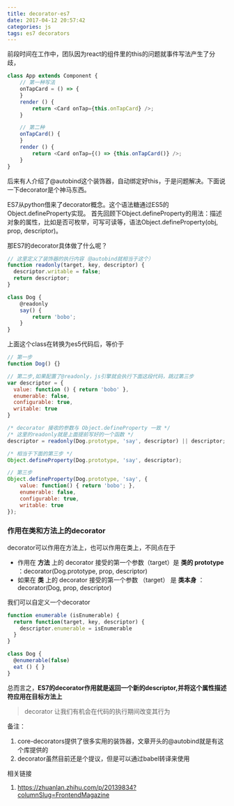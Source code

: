 ```yaml
---
title: decorator-es7
date: 2017-04-12 20:57:42
categories: js
tags: es7 decorators
---
```


前段时间在工作中，团队因为react的组件里的this的问题就事件写法产生了分歧，
```javascript
class App extends Component {
    // 第一种写法
    onTapCard = () => {
    }
    render () {
        return <Card onTap={this.onTapCard} />;
    }

    // 第二种
    onTapCard() {
    }
    render () {
        return <Card onTap={() => {this.onTapCard()} />;
    }
}
```

后来有人介绍了@autobind这个装饰器，自动绑定好this，于是问题解决。下面说一下decorator是个神马东西。

ES7从python借来了decorator概念。这个语法糖通过ES5的Object.defineProperty实现。
首先回顾下Object.defineProperty的用法：描述对象的属性，比如是否可枚举，可写可读等，语法Object.defineProperty(obj, prop, descriptor)。

那ES7的decorator具体做了什么呢？
```javascript
// 这里定义了装饰器的执行内容（@autobind就相当于这个）
function readonly(target, key, descriptor) {
  descriptor.writable = false;
  return descriptor;
}

class Dog {
    @readonly
    say() {
        return 'bobo';
    }
}
```
上面这个class在转换为es5代码后，等价于
```javascript
// 第一步
function Dog() {}

// 第二步,如果配置了@readonly，js引擎就会执行下面这段代码，跳过第三步
var descriptor = {
  value: function () { return 'bobo' },
  enumerable: false,
  configurable: true,
  writable: true
}

/* decorator 接收的参数与 Object.defineProperty 一致 */
/* 这里的readonly就是上面提前写好的一个函数 */
descriptor = readonly(Dog.prototype, 'say', descriptor) || descriptor;

/* 相当于下面的第三步 */
Object.defineProperty(Dog.prototype, 'say', descriptor);

// 第三步
Object.defineProperty(Dog.prototype, 'say', {
    value: function() { return 'bobo'; },
    enumerable: false,
    configurable: true,
    writable: true
});
```

### 作用在类和方法上的decorator
decorator可以作用在方法上，也可以作用在类上，不同点在于
* 作用在 **方法** 上的 decorator 接受的第一个参数（target）是 **类的 prototype** ：decorator(Dog.prototype, prop, descriptor)
* 如果在 **类** 上的 decorator 接受的第一个参数 （target） 是 **类本身** ：decorator(Dog, prop, descriptor)

我们可以自定义一个decorator
```javascript
function enumerable (isEnumerable) {
  return function(target, key, descriptor) {
    descriptor.enumerable = isEnumerable
  }
}

class Dog {
  @enumerable(false)
  eat () { }
}
```

总而言之，**ES7的decorator作用就是返回一个新的descriptor,并将这个属性描述符应用在目标方法上**
> decorator 让我们有机会在代码的执行期间改变其行为

备注：
1. core-decorators提供了很多实用的装饰器，文章开头的@autobind就是有这个库提供的
2. decorator虽然目前还是个提议，但是可以通过babel转译来使用

相关链接
1. https://zhuanlan.zhihu.com/p/20139834?columnSlug=FrontendMagazine
